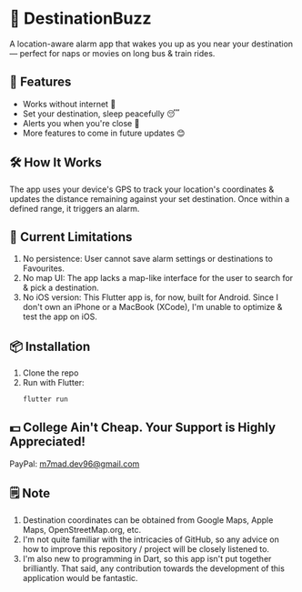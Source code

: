 # 📍 DestinationBuzz
A location-aware alarm app that wakes you up as you near your destination — perfect for naps or movies on long bus &amp; train rides.

## 🚀 Features
- Works without internet 🛜
- Set your destination, sleep peacefully 😴
- Alerts you when you're close 🚨
- More features to come in future updates 😊

## 🛠️ How It Works
The app uses your device's GPS to track your location's coordinates & updates the distance remaining against your set destination. Once within a defined range, it triggers an alarm.

## 🫤 Current Limitations
1. No persistence: User cannot save alarm settings or destinations to Favourites.
2. No map UI: The app lacks a map-like interface for the user to search for & pick a destination.
3. No iOS version: This Flutter app is, for now, built for Android. Since I don't own an iPhone or a MacBook (XCode), I'm unable to optimize & test the app on iOS.

## 📦 Installation
1. Clone the repo
2. Run with Flutter:
   ```bash
   flutter run

## 💵 College Ain't Cheap. Your Support is Highly Appreciated!
PayPal: m7mad.dev96@gmail.com

## 🗒️ Note
1. Destination coordinates can be obtained from Google Maps, Apple Maps, OpenStreetMap.org, etc.
2. I'm not quite familiar with the intricacies of GitHub, so any advice on how to improve this repository / project will be closely listened to.
3. I'm also new to programming in Dart, so this app isn't put together brilliantly. That said, any contribution towards the development of this application would be fantastic.
